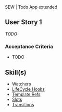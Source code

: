 SEW | Todo App extended

## User Story 1
*TODO*

### Acceptance Criteria
- TODO

## Skill(s)
- [Watchers](https://my.skilldisplay.eu/en/skill/2973/0)
- [LifeCycle Hooks](https://my.skilldisplay.eu/en/skill/2974/0)
- [Template Refs](https://my.skilldisplay.eu/en/skill/2975/0)
- [Slots](https://my.skilldisplay.eu/en/skill/2977/0)  
- [Transitions](https://my.skilldisplay.eu/en/skill/2978/0) 	 
